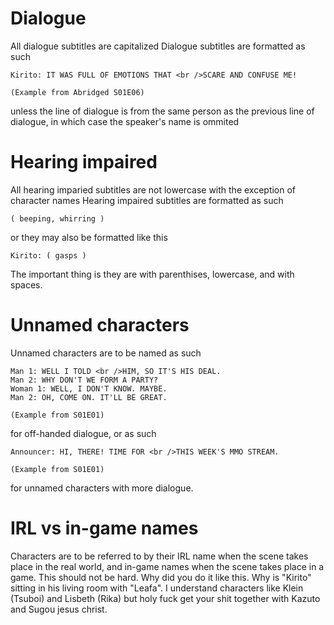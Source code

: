 # Dialogue
All dialogue subtitles are capitalized
Dialogue subtitles are formatted as such

	Kirito: IT WAS FULL OF EMOTIONS THAT <br />SCARE AND CONFUSE ME!

	(Example from Abridged S01E06)

unless the line of dialogue is from the same person as the previous line of dialogue, in which case the speaker's name is ommited

# Hearing impaired
All hearing imparied subtitles are not lowercase with the exception of character names
Hearing impaired subtitles are formatted as such

	( beeping, whirring )

or they may also be formatted like this

	Kirito: ( gasps )

The important thing is they are with parenthises, lowercase, and with spaces.

# Unnamed characters
Unnamed characters are to be named as such

	Man 1: WELL I TOLD <br />HIM, SO IT'S HIS DEAL.
	Man 2: WHY DON'T WE FORM A PARTY?
	Woman 1: WELL, I DON'T KNOW. MAYBE.
	Man 2: OH, COME ON. IT'LL BE GREAT.

	(Example from S01E01)

for off-handed dialogue, or as such

	Announcer: HI, THERE! TIME FOR <br />THIS WEEK'S MMO STREAM.

	(Example from S01E01)

for unnamed characters with more dialogue.


# IRL vs in-game names
Characters are to be referred to by their IRL name when the scene takes place in the real world, and in-game names when the scene takes place in a game. This should not be hard. Why did you do it like this. Why is "Kirito" sitting in his living room with "Leafa". I understand characters like Klein (Tsuboi) and Lisbeth (Rika) but holy fuck get your shit together with Kazuto and Sugou jesus christ.

	
